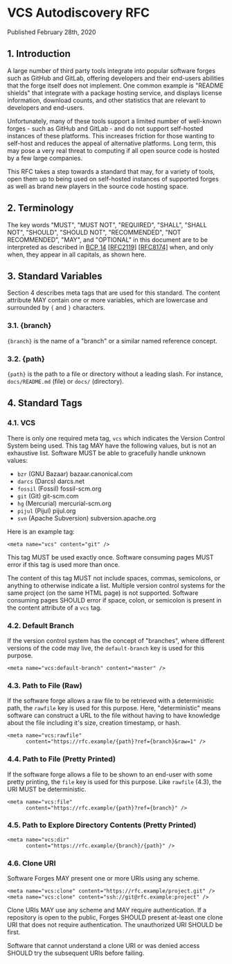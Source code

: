 # VCS Autodiscovery RFC

Published February 28th, 2020

## 1. Introduction

A large number of third party tools integrate into popular software forges such
as GitHub and GitLab, offering developers and their end-users abilities that
the forge itself does not implement. One common example is "README shields"
that integrate with a package hosting service, and displays license
information, download counts, and other statistics that are relevant to
developers and end-users.

Unfortunately, many of these tools support a limited number of well-known
forges - such as GitHub and GitLab - and do not support self-hosted instances
of these platforms. This increases friction for those wanting to self-host and
reduces the appeal of alternative platforms. Long term, this may pose a very
real threat to computing if all open source code is hosted by a few large
companies.

This RFC takes a step towards a standard that may, for a variety of tools, open
them up to being used on self-hosted instances of supported forges as well as
brand new players in the source code hosting space.

## 2. Terminology

The key words "MUST", "MUST NOT", "REQUIRED", "SHALL", "SHALL NOT", "SHOULD",
"SHOULD NOT", "RECOMMENDED", "NOT RECOMMENDED", "MAY", and "OPTIONAL" in this
document are to be interpreted as described in
[BCP 14](https://tools.ietf.org/html/bcp14)
[[RFC2119]](https://tools.ietf.org/html/rfc2119)
[[RFC8174]](https://tools.ietf.org/html/rfc8174)
when, and only when, they appear in all capitals, as shown here.

## 3. Standard Variables

Section 4 describes meta tags that are used for this standard. The content
attribute MAY contain one or more variables, which are lowercase and surrounded
by `{` and `}` characters.

### 3.1. {branch}

`{branch}` is the name of a "branch" or a similar named reference concept.

### 3.2. {path}

`{path}` is the path to a file or directory without a leading slash. For
instance, `docs/README.md` (file) or `docs/` (directory).

## 4. Standard Tags

### 4.1. VCS

There is only one required meta tag, `vcs` which indicates the Version
Control System being used. This tag MAY have the following values, but is not
an exhaustive list. Software MUST be able to gracefully handle unknown values:

* `bzr`    (GNU Bazaar)        bazaar.canonical.com
* `darcs`  (Darcs)             darcs.net
* `fossil` (Fossil)            fossil-scm.org
* `git`    (Git)               git-scm.com
* `hg`     (Mercurial)         mercurial-scm.org
* `pijul`  (Pijul)             pijul.org
* `svn`    (Apache Subversion) subversion.apache.org

Here is an example tag:

    <meta name="vcs" content="git" />

This tag MUST be used exactly once. Software consuming pages MUST error if this
tag is used more than once.

The content of this tag MUST not include spaces, commas, semicolons, or
anything to otherwise indicate a list. Multiple version control systems for the
same project (on the same HTML page) is not supported. Software consuming pages
SHOULD error if space, colon, or semicolon is present in the content attribute
of a `vcs` tag.

### 4.2. Default Branch

If the version control system has the concept of "branches", where different
versions of the code may live, the `default-branch` key is used for this
purpose.

    <meta name="vcs:default-branch" content="master" />

### 4.3. Path to File (Raw)

If the software forge allows a raw file to be retrieved with a deterministic
path, the `rawfile` key is used for this purpose. Here, "deterministic"
means software can construct a URL to the file without having to have knowledge
about the file including it's size, creation timestamp, or hash.

    <meta name="vcs:rawfile"
          content="https://rfc.example/{path}?ref={branch}&raw=1" />

### 4.4. Path to File (Pretty Printed)

If the software forge allows a file to be shown to an end-user with some pretty
printing, the `file` key is used for this purpose. Like `rawfile` (4.3), the
URI MUST be deterministic.

    <meta name="vcs:file"
          content="https://rfc.example/{path}?ref={branch}" />

### 4.5. Path to Explore Directory Contents (Pretty Printed)

    <meta name="vcs:dir"
          content="https://rfc.example/{branch}/{path}" />

### 4.6. Clone URI

Software Forges MAY present one or more URIs using any scheme.

    <meta name="vcs:clone" content="https://rfc.example/project.git" />
    <meta name="vcs:clone" content="ssh://git@rfc.example:project" />

Clone URIs MAY use any scheme and MAY require authentication. If a repository
is open to the public, Forges SHOULD present at-least one clone URI that does
not require authentication. The unauthorized URI SHOULD be first.

Software that cannot understand a clone URI or was denied access SHOULD try the
subsequent URIs before failing.
